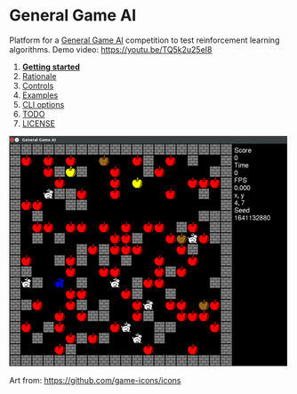 # General Game AI

Platform for a [General Game AI](https://en.wikipedia.org/wiki/General_game_playing)
competition to test reinforcement learning algorithms. Demo video: <https://youtu.be/TQ5k2u25eI8>

1. [**Getting started**](getting-started.md)
1. [Rationale](rationale.md)
1. [Controls](controls.md)
1. [Examples](examples.md)
1. [CLI options](cli-options.md)
1. [TODO](TODO.md)
1. [LICENSE](LICENSE.md)

![](screenshot.png)

Art from: <https://github.com/game-icons/icons>
